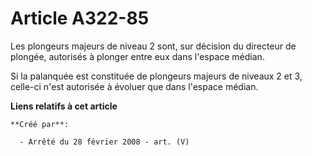 # Article A322-85

Les plongeurs majeurs de niveau 2 sont, sur décision du directeur de plongée, autorisés à plonger entre eux dans l'espace
médian.

Si la palanquée est constituée de plongeurs majeurs de niveaux 2 et 3, celle-ci n'est autorisée à évoluer que dans l'espace
médian.

**Liens relatifs à cet article**

	**Créé par**:

	  - Arrêté du 28 février 2008 - art. (V)
